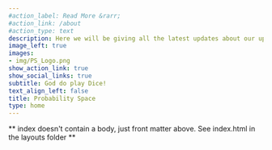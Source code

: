 ```yaml
---
#action_label: Read More &rarr;
#action_link: /about
#action_type: text
description: Here we will be giving all the latest updates about our upcoming events, along with the ongoing projects. Stay tuned !
image_left: true
images:
- img/PS_Logo.png
show_action_link: true
show_social_links: true
subtitle: God do play Dice!
text_align_left: false
title: Probability Space
type: home
---
```


** index doesn't contain a body, just front matter above.
See index.html in the layouts folder **
